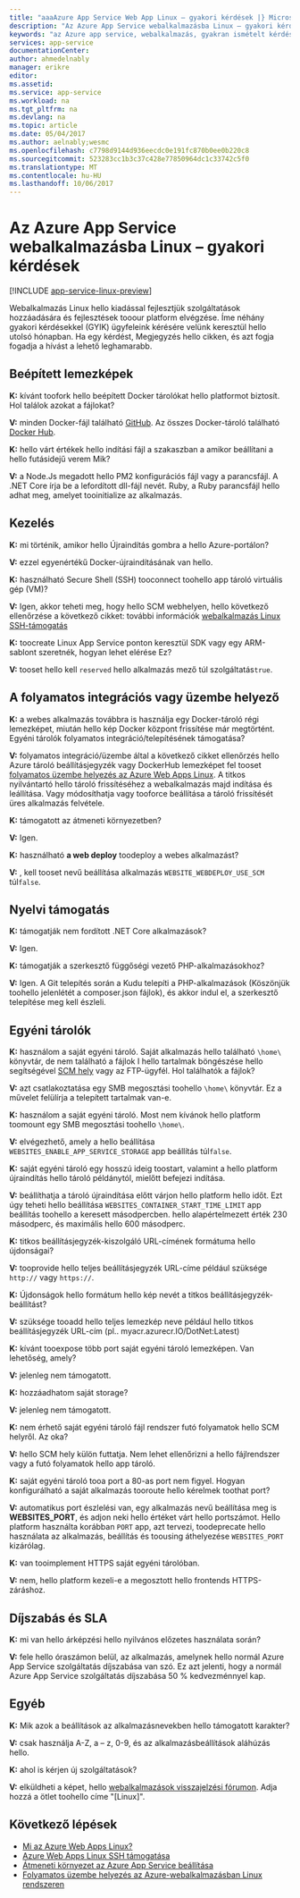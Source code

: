 ```yaml
---
title: "aaaAzure App Service Web App Linux – gyakori kérdések |} Microsoft Docs"
description: "Az Azure App Service webalkalmazásba Linux – gyakori kérdések."
keywords: "az Azure app service, webalkalmazás, gyakran ismételt kérdések, linux, oss"
services: app-service
documentationCenter: 
author: ahmedelnably
manager: erikre
editor: 
ms.assetid: 
ms.service: app-service
ms.workload: na
ms.tgt_pltfrm: na
ms.devlang: na
ms.topic: article
ms.date: 05/04/2017
ms.author: aelnably;wesmc
ms.openlocfilehash: c7798d9144d936eecdc0e191fc870b0ee0b220c8
ms.sourcegitcommit: 523283cc1b3c37c428e77850964dc1c33742c5f0
ms.translationtype: MT
ms.contentlocale: hu-HU
ms.lasthandoff: 10/06/2017
---
```

# <a name="azure-app-service-web-app-on-linux-faq"></a>Az Azure App Service webalkalmazásba Linux – gyakori kérdések

[!INCLUDE [app-service-linux-preview](../../includes/app-service-linux-preview.md)]


Webalkalmazás Linux hello kiadással fejlesztjük szolgáltatások hozzáadására és fejlesztések tooour platform elvégzése. Íme néhány gyakori kérdésekkel (GYIK) ügyfeleink kérésére velünk keresztül hello utolsó hónapban.
Ha egy kérdést, Megjegyzés hello cikken, és azt fogja fogadja a hívást a lehető leghamarabb.

## <a name="built-in-images"></a>Beépített lemezképek

**K:** kívánt toofork hello beépített Docker tárolókat hello platformot biztosít. Hol találok azokat a fájlokat?

**V:** minden Docker-fájl található [GitHub](https://github.com/azure-app-service). Az összes Docker-tároló található [Docker Hub](https://hub.docker.com/u/appsvc/).

**K:** hello várt értékek hello indítási fájl a szakaszban a amikor beállítani a hello futásidejű verem Mik?

**V:** a Node.Js megadott hello PM2 konfigurációs fájl vagy a parancsfájl. A .NET Core írja be a lefordított dll-fájl nevét. Ruby, a Ruby parancsfájl hello adhat meg, amelyet tooinitialize az alkalmazás.

## <a name="management"></a>Kezelés

**K:** mi történik, amikor hello Újraindítás gombra a hello Azure-portálon?

**V:** ezzel egyenértékű Docker-újraindításának van hello.

**K:** használható Secure Shell (SSH) tooconnect toohello app tároló virtuális gép (VM)?

**V:** Igen, akkor teheti meg, hogy hello SCM webhelyen, hello következő ellenőrzése a következő cikket: további információk [webalkalmazás Linux SSH-támogatás](./app-service-linux-ssh-support.md)

**K:** toocreate Linux App Service ponton keresztül SDK vagy egy ARM-sablont szeretnék, hogyan lehet elérése Ez?

**V:** tooset hello kell `reserved` hello alkalmazás mező túl szolgáltatás`true`.

## <a name="continuous-integrationdeployment"></a>A folyamatos integrációs vagy üzembe helyező

**K:** a webes alkalmazás továbbra is használja egy Docker-tároló régi lemezképet, miután hello kép Docker központ frissítése már megtörtént. Egyéni tárolók folyamatos integráció/telepítésének támogatása?

**V:** folyamatos integráció/üzembe által a következő cikket ellenőrzés hello Azure tároló beállításjegyzék vagy DockerHub lemezképet fel tooset [folyamatos üzembe helyezés az Azure Web Apps Linux](./app-service-linux-ci-cd.md). A titkos nyilvántartó hello tároló frissítéséhez a webalkalmazás majd indítása és leállítása. Vagy módosíthatja vagy tooforce beállítása a tároló frissítését üres alkalmazás felvétele.

**K:** támogatott az átmeneti környezetben?

**V:** Igen.

**K:** használható **a web deploy** toodeploy a webes alkalmazást?

**V:** , kell tooset nevű beállítása alkalmazás `WEBSITE_WEBDEPLOY_USE_SCM` túl`false`.

## <a name="language-support"></a>Nyelvi támogatás

**K:** támogatják nem fordított .NET Core alkalmazások?

**V:** Igen.

**K:** támogatják a szerkesztő függőségi vezető PHP-alkalmazásokhoz?

**V:** Igen. A Git telepítés során a Kudu telepíti a PHP-alkalmazások (Köszönjük toohello jelenlétét a composer.json fájlok), és akkor indul el, a szerkesztő telepítése meg kell észleli.

## <a name="custom-containers"></a>Egyéni tárolók

**K:** használom a saját egyéni tároló. Saját alkalmazás hello található `\home\` könyvtár, de nem található a fájlok I hello tartalmak böngészése hello segítségével [SCM hely](https://github.com/projectkudu/kudu) vagy az FTP-ügyfél. Hol találhatók a fájlok?

**V:** azt csatlakoztatása egy SMB megosztási toohello `\home\` könyvtár. Ez a művelet felülírja a telepített tartalmak van-e.

**K:** használom a saját egyéni tároló. Most nem kívánok hello platform toomount egy SMB megosztási toohello `\home\`.

**V:** elvégezhető, amely a hello beállítása `WEBSITES_ENABLE_APP_SERVICE_STORAGE` app beállítás túl`false`.

**K:** saját egyéni tároló egy hosszú ideig toostart, valamint a hello platform újraindítás hello tároló példánytól, mielőtt befejezi indítása.

**V:** beállíthatja a tároló újraindítása előtt várjon hello platform hello időt. Ezt úgy teheti hello beállítása `WEBSITES_CONTAINER_START_TIME_LIMIT` app beállítás toohello a keresett másodpercben. hello alapértelmezett érték 230 másodperc, és maximális hello 600 másodperc.

**K:** titkos beállításjegyzék-kiszolgáló URL-címének formátuma hello újdonságai?

**V:** tooprovide hello teljes beállításjegyzék URL-címe például szüksége `http://` vagy `https://`.

**K:** Újdonságok hello formátum hello kép nevét a titkos beállításjegyzék-beállítást?

**V:** szüksége tooadd hello teljes lemezkép neve például hello titkos beállításjegyzék URL-cím (pl.. myacr.azurecr.IO/DotNet:Latest)

**K:** kívánt tooexpose több port saját egyéni tároló lemezképen. Van lehetőség, amely?

**V:** jelenleg nem támogatott.

**K:** hozzáadhatom saját storage?

**V:** jelenleg nem támogatott.

**K:** nem érhető saját egyéni tároló fájl rendszer futó folyamatok hello SCM helyről. Az oka?

**V:** hello SCM hely külön futtatja. Nem lehet ellenőrizni a hello fájlrendszer vagy a futó folyamatok hello app tároló.

**K:** saját egyéni tároló tooa port a 80-as port nem figyel. Hogyan konfigurálható a saját alkalmazás tooroute hello kérelmek toothat port?

**V:** automatikus port észlelési van, egy alkalmazás nevű beállítása meg is **WEBSITES_PORT**, és adjon neki hello értéket várt hello portszámot. Hello platform használta korábban `PORT` app, azt tervezi, toodeprecate hello használata az alkalmazás, beállítás és toousing áthelyezése `WEBSITES_PORT` kizárólag.

**K:** van tooimplement HTTPS saját egyéni tárolóban.

**V:** nem, hello platform kezeli-e a megosztott hello frontends HTTPS-záráshoz.

## <a name="pricing-and-sla"></a>Díjszabás és SLA

**K:** mi van hello árképzési hello nyilvános előzetes használata során?

**V:** fele hello óraszámon belül, az alkalmazás, amelynek hello normál Azure App Service szolgáltatás díjszabása van szó. Ez azt jelenti, hogy a normál Azure App Service szolgáltatás díjszabása 50 % kedvezménnyel kap.

## <a name="other"></a>Egyéb

**K:** Mik azok a beállítások az alkalmazásnevekben hello támogatott karakter?

**V:** csak használja A-Z, a – z, 0-9, és az alkalmazásbeállítások aláhúzás hello.

**K:** ahol is kérjen új szolgáltatások?

**V:** elküldheti a képet, hello [webalkalmazások visszajelzési fórumon](https://aka.ms/webapps-uservoice). Adja hozzá a ötlet toohello címe "[Linux]".

## <a name="next-steps"></a>Következő lépések
* [Mi az Azure Web Apps Linux?](app-service-linux-intro.md)
* [Azure Web Apps Linux SSH támogatása](./app-service-linux-ssh-support.md)
* [Átmeneti környezet az Azure App Service beállítása](./web-sites-staged-publishing.md)
* [Folyamatos üzembe helyezés az Azure-webalkalmazásban Linux rendszeren](./app-service-linux-ci-cd.md)
